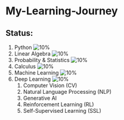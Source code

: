 # My-Learning-Journey


## Status:

1. Python                       ![10%](https://progress-bar.dev/10)
2. Linear Algebra               ![10%](https://progress-bar.dev/10)
3. Probability & Statistics     ![10%](https://progress-bar.dev/10)
4. Calculus                     ![10%](https://progress-bar.dev/10)
5. Machine Learning             ![10%](https://progress-bar.dev/10)
6. Deep Learning                ![10%](https://progress-bar.dev/10)
    1. Computer Vision (CV)
    2. Natural Language Processing (NLP)
    3. Generative AI
    4. Reinforcement Learning (RL)
    5. Self-Supervised Learning (SSL)
